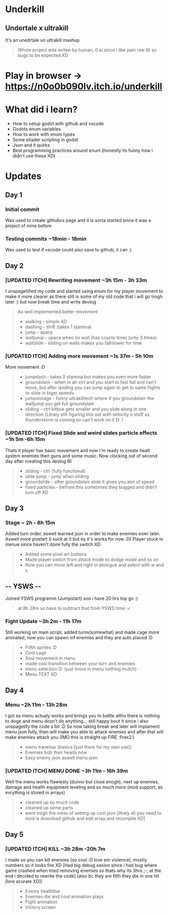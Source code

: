 # Underkill
## Undertale x ultrakill
It's an unedrtale un ultrakill mashup
> Whole project was writen by human, 0 ai since i like pain raw B) so bugs to be expected XD
# Play in browser -> https://n0o0b090lv.itch.io/underkill
# What did i learn?
- How to setup godot with github and vscode
- Godots enum variables
- How to work with enum types
- Some shader scripting in godot
- Json and it quirks
- Best programming practices around enum (honestly its funny how i didn't use these XD)

# Updates
## Day 1
### Initial commit
Was used to create githubvs page and it is sorta started since it was a project of mine before
### Testing commits ~18min - 18min
Was used to test if vscode could also save to github, it can :)
## Day 2
### [UPDATED ITCH] Rewriting movement ~3h 15m - 3h 33m
I unspagetified my code and started using enum for my player movement to make it more clearer as there still is some of my old code that i will go trogh later :)
but now break time and write devlog
> As well implemented better movement
> - walking - simple AD
> - dashing - shift (takes 1 stamina)
> - jump - space
> - walljump - space when on wall (has coyote time) (only 3 times)
> - wallslide - sliding on walls makes you fallslower for time
### [UPDATED ITCH] Adding more movement ~1s 37m - 5h 10m
More movement :D
> - jumpdash - takes 2 stamina but makes you even more faster
> - groundslam - when in air ctrl and you start to fast fall and can't move, but after landing you can jump again to get to same hights or slide in biger speeds
> - jumpstorage - funny ultrakilltech where if you groundslam the walljump you get full groundslam
> - sliding - ctrl hitbox gets smaller and you slide along in one direction (Litraly still figuring this out with velocity n stuff as thunderstorm is coming so can't work on it D: )
### [UPDATED ITCH] Fixed Slide and weird slides particle effects ~1h 5m -6h  15m
Thats it player has basic movement and now i'm ready to create healt system enemies then guns and some music. Now clocking out of second day after creating this devlog B)
> - sliding - ctrl (fully functional)
> - slide jump - jump when sliding
> - groundslide - after groundslam slide it gives you alot of speed
> - fixed particles - befrore this sometimes they bugged and didn't turn off XD
## Day 3
### Stage ~ 2h - 8h 15m
Added turn order, aswell learned json in order to make enemies esier later.
Aswell more pixelart (i suck at it but ey it's works for now :D)
Player stuck in menue since haven't done fully the switch XD
> - Added some pixel art buttons
> - Made player switch from attack mode to dodge mode and so on
> - Now you can move left and right in diologue and select with w and s
## -- YSWS --
Joined YSWS programm (Jumpstart) soo i have 20 hrs top go :)
> at 8h 28m so have to subtract that from YSWS time :<
### Fight Update ~3h 2m - 11h 17m
Still working on main script, added turns(somewhat) and made cage more animated, now you can spawn inf enemies and they are auto placed :D
> - Filfth sprites :D
> - Cool cage
> - Soul movement in menu
> - made cool transition between your turn and enemies
> - menu selection O: (just move in menu nothing mutch)
> - Menu TEXT XD
## Day 4
### Menu ~2h 11m - 13h 28m
I got so menu actualy works and brings you to battle altho there is nothing to doge and menu dosn't do anything... still happy bout it since i also unspagetify the code a bit :D So now taking break and later will implament menu json fully, then will make you able to attack enemies and after that will make enemies attack you (IMO this is straight up FIRE :firex2:)
> - menu travelsar (basics [just there for my own use])
> - Enemies bob their heads now
> - Easy enemy json aswell menu json
### [UPDATED ITCH] MENU DONE ~3h 11m - 16h 39m
Well the menu works flawlesly (dunno but close enogh), next up enemies, damage and health equipment leveling and so much more (mod support, as evrything is stored in arrays)
> - cleaned up so much code
> - cleaned up some parts
> - went trogh the mess of setting up cool json [litraly all you need to mod is download github and edit array and recompile XD]
## Day 5
### [UPDATED ITCH] KILL ~3h 28m -20h 7m
I made so you can kill enemies (so cool :D love em violence), mostly numbers so it looks fire XD
[Had big debug sesion since i had bug where game crashed when tried removing enemies so thats why its 3hrs ;-; at the end i decided to rewrite the code]
(also bc they are filth they die in one hit [lore acurate XD])
> - Enemy healthbar
> - Enemies die and cool animation plays
> - Fight animation
> - Victory screen